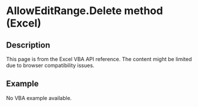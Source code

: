 # AllowEditRange.Delete method (Excel)

## Description
This page is from the Excel VBA API reference. The content might be limited due to browser compatibility issues.

## Example
No VBA example available.
